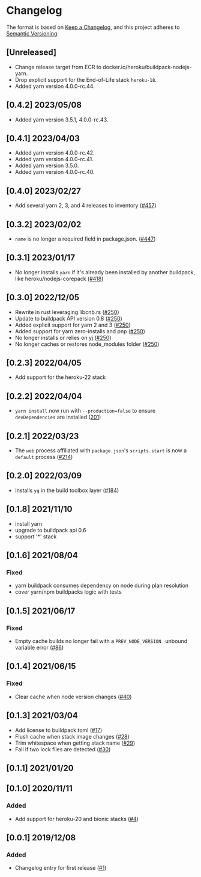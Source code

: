 # Changelog
The format is based on [Keep a Changelog](https://keepachangelog.com/en/1.0.0/),
and this project adheres to [Semantic Versioning](https://semver.org/spec/v2.0.0.html).

## [Unreleased]

- Change release target from ECR to docker.io/heroku/buildpack-nodejs-yarn.
- Drop explicit support for the End-of-Life stack `heroku-18`.
- Added yarn version 4.0.0-rc.44.

## [0.4.2] 2023/05/08

- Added yarn version 3.5.1, 4.0.0-rc.43.
## [0.4.1] 2023/04/03

- Added yarn version 4.0.0-rc.42.
- Added yarn version 4.0.0-rc.41.
- Added yarn version 3.5.0.
- Added yarn version 4.0.0-rc.40.

## [0.4.0] 2023/02/27

- Add several yarn 2, 3, and 4 releases to inventory ([#457](https://github.com/heroku/buildpacks-nodejs/pull/457))

## [0.3.2] 2023/02/02

- `name` is no longer a required field in package.json. ([#447](https://github.com/heroku/buildpacks-nodejs/pull/447))

## [0.3.1] 2023/01/17

- No longer installs `yarn` if it's already been installed by another buildpack,
  like heroku/nodejs-corepack ([#418](https://github.com/heroku/buildpacks-nodejs/pull/418))

## [0.3.0] 2022/12/05

- Rewrite in rust leveraging libcnb.rs ([#250](https://github.com/heroku/buildpacks-nodejs/pull/250/files))
- Update to buildpack API version 0.8 ([#250](https://github.com/heroku/buildpacks-nodejs/pull/250/files))
- Added explicit support for yarn 2 and 3 ([#250](https://github.com/heroku/buildpacks-nodejs/pull/250/files))
- Added support for yarn zero-installs and pnp ([#250](https://github.com/heroku/buildpacks-nodejs/pull/250/files))
- No longer installs or relies on yj ([#250](https://github.com/heroku/buildpacks-nodejs/pull/250/files))
- No longer caches or restores node_modules folder ([#250](https://github.com/heroku/buildpacks-nodejs/pull/250/files))

## [0.2.3] 2022/04/05

- Add support for the heroku-22 stack

## [0.2.2] 2022/04/04
- `yarn install` now run with `--production=false` to ensure `devDependencies` are installed ([201](https://github.com/heroku/buildpacks-nodejs/pull/201))

## [0.2.1] 2022/03/23

- The `web` process affiliated with `package.json`'s `scripts.start` is now a `default` process ([#214](https://github.com/heroku/buildpacks-nodejs/pull/214))

## [0.2.0] 2022/03/09

- Installs `yq` in the build toolbox layer ([#184](https://github.com/heroku/buildpacks-nodejs/pull/184))

## [0.1.8] 2021/11/10

- install yarn
- upgrade to buildpack api 0.6
- support '*' stack

## [0.1.6] 2021/08/04
### Fixed
- yarn buildpack consumes dependency on node during plan resolution
- cover yarn/npm buildpacks logic with tests

## [0.1.5] 2021/06/17
### Fixed
- Empty cache builds no longer fail with a `PREV_NODE_VERSION ` unbound variable error ([#86](https://github.com/heroku/buildpacks-node/pull/86))

## [0.1.4] 2021/06/15
### Fixed
- Clear cache when node version changes ([#40](https://github.com/heroku/buildpacks-node/pull/40))

## [0.1.3] 2021/03/04
- Add license to buildpack.toml ([#17](https://github.com/heroku/buildpacks-node/pull/17))
- Flush cache when stack image changes ([#28](https://github.com/heroku/buildpacks-node/pull/28))
- Trim whitespace when getting stack name ([#29](https://github.com/heroku/buildpacks-node/pull/29))
- Fail if two lock files are detected ([#30](https://github.com/heroku/buildpacks-node/pull/30))

## [0.1.1] 2021/01/20

## [0.1.0] 2020/11/11
### Added
- Add support for heroku-20 and bionic stacks ([#4](https://github.com/heroku/nodejs-yarn-buildpack/pull/4))

## [0.0.1] 2019/12/08
### Added
- Changelog entry for first release ([#1](https://github.com/heroku/nodejs-yarn-buildpack/pull/1))
